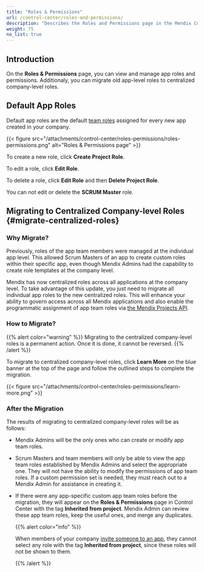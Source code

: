 ```yaml
---
title: "Roles & Permissions"
url: /control-center/roles-and-permissions/
description: "Describes the Roles and Permissions page in the Mendix Control Center."
weight: 75
no_list: true
---
```


## Introduction

On the **Roles & Permissions** page, you can view and manage app roles and permissions. Additionaly, you can migrate old app-level roles to centralized company-level roles.

## Default App Roles

Default app roles are the default [team roles](/developerportal/general/app-roles/#team-roles) assigned for every new app created in your company.

{{< figure src="/attachments/control-center/roles-permissions/roles-permissions.png"  alt="Roles & Permissions page" >}}

To create a new role, click **Create Project Role**.

To edit a role, click **Edit Role**.

To delete a role, click **Edit Role** and then **Delete Project Role**.

You can not edit or delete the **SCRUM Master** role.

## Migrating to Centralized Company-level Roles {#migrate-centralized-roles}

### Why Migrate?

Previously, roles of the app team members were managed at the individual app level. This allowed Scrum Masters of an app to create custom roles within their specific app, even though Mendix Admins had the capability to create role templates at the company level.

Mendix has now centralized roles across all applications at the company level. To take advantage of this update, you just need to migrate all individual app roles to the new centralized roles. This will enhance your ability to govern access across all Mendix applications and also enable the programmatic assignment of app team roles via [the Mendix Projects API](/apidocs-mxsdk/apidocs/projects-api/).

### How to Migrate?

{{% alert color="warning" %}}
Migrating to the centralized company-level roles is a permanent action. Once it is done, it cannot be reversed.
{{% /alert %}}

To migrate to centralized company-level roles, click **Learn More** on the blue banner at the top of the page and follow the outlined steps to complete the migration.

{{< figure src="/attachments/control-center/roles-permissions/learn-more.png"  >}}

### After the Migration

The results of migrating to centralized company-level roles will be as follows:

- Mendix Admins will be the only ones who can create or modify app team roles.

- Scrum Masters and team members will only be able to view the app team roles established by Mendix Admins and select the appropriate one. They will not have the ability to modify the permissions of app team roles. If a custom permission set is needed, they must reach out to a Mendix Admin for assistance in creating it.

- If there were any app-specific custom app team roles before the migration, they will appear on the **Roles & Permissions** page in Control Center with the tag **Inherited from project**. Mendix Admin can review these app team roles, keep the useful ones, and merge any duplicates.

  {{% alert color="info" %}}
  
  When members of your company  [invite someone to an app](/developerportal/general/team/#inviting), they cannot select any role with the tag **Inherited from project**, since these roles will not be shown to them.
  
  {{% /alert %}} 
